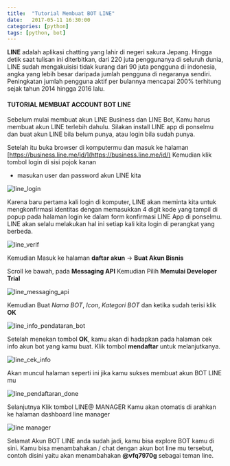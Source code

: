 ```yaml
---
title:  "Tutorial Membuat BOT LINE"
date:   2017-05-11 16:30:00
categories: [python]
tags: [python, bot]
---
```


**LINE** adalah aplikasi chatting yang lahir di negeri sakura Jepang. Hingga detik saat tulisan ini diterbitkan, dari 220 juta penggunanya di seluruh dunia, LINE sudah mengakuisisi tidak kurang dari 90 juta pengguna di indonesia, angka yang lebih besar daripada jumlah pengguna di negaranya sendiri. Peningkatan jumlah pengguna aktif per bulannya mencapai 200% terhitung sejak tahun 2014 hingga 2016 lalu.

#### **TUTORIAL MEMBUAT ACCOUNT BOT LINE**

Sebelum mulai membuat akun LINE Business dan LINE Bot, Kamu harus membuat akun LINE terlebih dahulu. Silakan install LINE app di ponselmu dan buat akun LINE bila belum punya, atau login bila sudah punya.

Setelah itu buka browser di komputermu dan masuk ke halaman [https://business.line.me/id/](https://business.line.me/id/)
Kemudian klik tombol login di sisi pojok kanan
- masukan user dan password akun LINE kita

![line_login](https://cloud.githubusercontent.com/assets/13567128/25942107/0ef1fcbe-3666-11e7-9735-1a135d4eea6d.png)

Karena baru pertama kali login di komputer, LINE akan meminta kita untuk mengkonfirmasi identitas dengan memasukkan 4 digit kode yang tampil di popup pada halaman login ke dalam form konfirmasi LINE App di ponselmu. LINE akan selalu melakukan hal ini setiap kali kita login di perangkat yang berbeda.

![line_verif](https://cloud.githubusercontent.com/assets/13567128/25942152/37d47634-3666-11e7-8fc3-ebd820b895ee.png)


Kemudian Masuk ke halaman **daftar akun** -> **Buat Akun Bisnis**

Scroll ke bawah, pada **Messaging API** Kemudian Pilih **Memulai Developer Trial**

![line_messaging_api](https://cloud.githubusercontent.com/assets/13567128/25942214/6fc8edd6-3666-11e7-8540-f9483d3c42a4.png)

Kemudian Buat *Nama BOT*, *Icon*, *Kategori BOT* dan ketika sudah terisi klik **OK**

![line_info_pendataran_bot](https://cloud.githubusercontent.com/assets/13567128/25942254/8f08b41a-3666-11e7-82b3-842d347faf30.png)

Setelah menekan tombol **OK**, kamu akan di hadapkan pada halaman cek info akun bot yang kamu buat. Klik tombol **mendaftar** untuk melanjutkanya.

![line_cek_info](https://cloud.githubusercontent.com/assets/13567128/25942379/e5aa691c-3666-11e7-8280-2a3e2a08de86.png)


Akan muncul halaman seperti ini jika kamu sukses membuat akun BOT LINE mu

![line_pendaftaran_done](https://cloud.githubusercontent.com/assets/13567128/25942399/f36b6f60-3666-11e7-95f1-f08249e795ce.png)


Selanjutnya Klik tombol LINE@ MANAGER
Kamu akan otomatis di arahkan ke halaman dashboard line manager

![line manager](https://cloud.githubusercontent.com/assets/13567128/25942419/fd8b5ff0-3666-11e7-8e77-0f2641c04ec5.png)

Selamat Akun BOT LINE anda sudah jadi, kamu bisa explore BOT kamu di sini.
Kamu bisa menambahakan / chat dengan akun bot line mu tersebut, contoh disini yaitu akan menambahakan **@vfq7970g** sebagai teman line.

